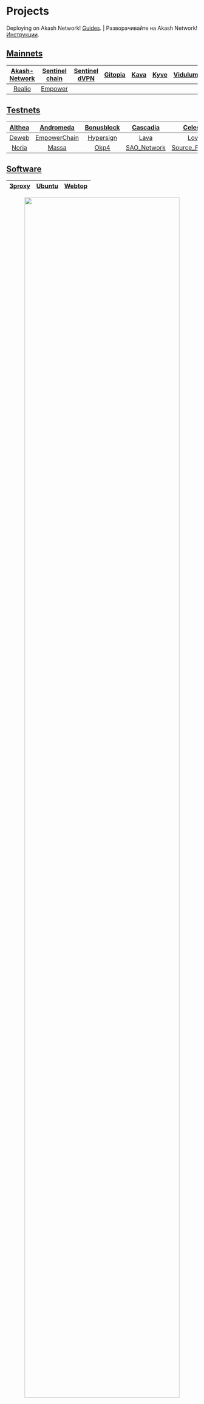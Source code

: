 # Projects

Deploying on Akash Network! [Guides](https://github.com/DecloudNodesLab/Guides). | Разворачивайте на Akash Network! [Инструкции](https://github.com/DecloudNodesLab/Guides).
  
## [Mainnets](/CosmosSDK/Mainnets/)

| [Akash-Network](https://gitopia.com/DecloudNodesLab/cosmos-universe/tree/master/projects/Akash_Network) | [Sentinel chain](/CosmosSDK/Mainnets/Sentinel) |[Sentinel dVPN](https://github.com/DecloudNodesLab/Sentinel_dVPN)|[Gitopia](https://gitopia.com/DecloudNodesLab/cosmos-universe/tree/master/projects/Gitopia) | [Kava](/CosmosSDK/Mainnets/Kava) | [Kyve](/CosmosSDK/Mainnets/Kyve) | [Vidulum](/CosmosSDK/Mainnets/Vidulum)| [Desmos](/CosmosSDK/Mainnets/Desmos) |
|:--:|:--:|:--:|:--:|:--:|:--:|:--:|:--:|
| [Realio](/CosmosSDK/Mainnets/Realio) | [Empower](/CosmosSDK/Mainnets/Empower) |


## [Testnets](/CosmosSDK/Testnets/)
|[Althea](/CosmosSDK/Testnets/Althea)|[Andromeda](/CosmosSDK/Testnets/Andromeda)|[Bonusblock](/CosmosSDK/Testnets/Bonusblock)|[Cascadia](/CosmosSDK/Testnets/Cascadia)|[Celestia](/CosmosSDK/Testnets/Celestia)|[Crowd_control](/CosmosSDK/Testnets/Crowd_control)|
|:--:|:--:|:--:|:--:|:--:|:--:|
|[Deweb](/CosmosSDK/Testnets/Deweb)|[EmpowerChain](/CosmosSDK/Testnets/EmpowerChain)|[Hypersign](/CosmosSDK/Testnets/Hypersign)|[Lava](https://gitopia.com/DecloudNodesLab/cosmos-universe/tree/master/projects/Lava)|[Loyal](/CosmosSDK/Testnets/Loyal)|[Nibiru](/CosmosSDK/Testnets/Nibiru)|
|[Noria](/CosmosSDK/Testnets/Noria)|[Massa](/Massa)|[Okp4](/CosmosSDK/Testnets/Okp4)|[SAO_Network](/CosmosSDK/Testnets/SAO_Network)|[Source_Protocol](/CosmosSDK/Testnets/Source_Protocol)|


## [Software](/Software/)
  
|[3proxy](/Software/3proxy)|[Ubuntu](/Software/Ubuntu)|[Webtop](/Software/Webtop)|
|:--:|:--:|:--:|

<p align="center"><img src="https://user-images.githubusercontent.com/23629420/219872517-2adc32b1-5f64-4d48-9a81-1e2ef6b01a53.png" width=90% </p>
  
